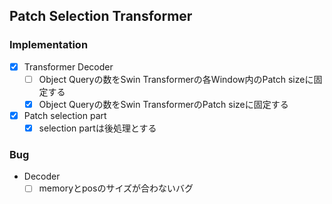 ## Patch Selection Transformer

### Implementation

- [x] Transformer Decoder
    - [ ] Object Queryの数をSwin Transformerの各Window内のPatch sizeに固定する
    - [x] Object Queryの数をSwin TransformerのPatch sizeに固定する
- [x] Patch selection part
    - [x] selection partは後処理とする

### Bug

- Decoder
    - [ ] memoryとposのサイズが合わないバグ